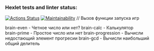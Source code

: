 ### Hexlet tests and linter status:

[![Actions Status](https://github.com/illirel/frontend-project-44/actions/workflows/hexlet-check.yml/badge.svg)](https://github.com/illirel/frontend-project-44/actions)
[![Maintainability](https://api.codeclimate.com/v1/badges/69daaa574429b055f429/maintainability)](https://codeclimate.com/github/illirel/frontend-project-44/maintainability)
// Вызов функции запуска игр

brain-even - Четное число или нет?
brain-calc - Калькулятор  
brain-prime - Простое число или нет
brain-progression - Вычисли недостающий элемент прогресии
brain-gcd - Вычисли наибольший общий делитель
